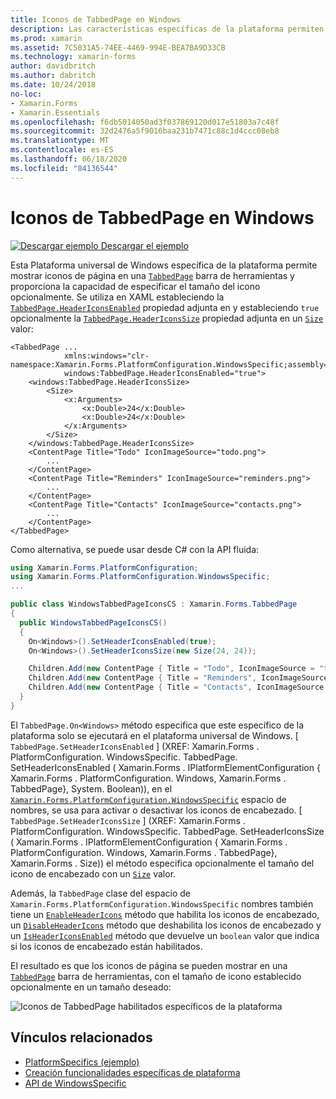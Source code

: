 ```yaml
---
title: Iconos de TabbedPage en Windows
description: Las características específicas de la plataforma permiten consumir funcionalidad que solo está disponible en una plataforma específica, sin necesidad de implementar representadores o efectos personalizados. En este artículo se explica cómo consumir la plataforma específica de Windows que permite mostrar iconos de página en una barra de herramientas de TabbedPage.
ms.prod: xamarin
ms.assetid: 7C5031A5-74EE-4469-994E-BEA7BA9D33CB
ms.technology: xamarin-forms
author: davidbritch
ms.author: dabritch
ms.date: 10/24/2018
no-loc:
- Xamarin.Forms
- Xamarin.Essentials
ms.openlocfilehash: f6db5014050ad3f037869120d017e51803a7c48f
ms.sourcegitcommit: 32d2476a5f9016baa231b7471c88c1d4ccc08eb8
ms.translationtype: MT
ms.contentlocale: es-ES
ms.lasthandoff: 06/18/2020
ms.locfileid: "84136544"
---
```

# <a name="tabbedpage-icons-on-windows"></a>Iconos de TabbedPage en Windows

[![Descargar ejemplo](~/media/shared/download.png) Descargar el ejemplo](https://docs.microsoft.com/samples/xamarin/xamarin-forms-samples/userinterface-platformspecifics)

Esta Plataforma universal de Windows específica de la plataforma permite mostrar iconos de página en una [`TabbedPage`](xref:Xamarin.Forms.TabbedPage) barra de herramientas y proporciona la capacidad de especificar el tamaño del icono opcionalmente. Se utiliza en XAML estableciendo la [`TabbedPage.HeaderIconsEnabled`](xref:Xamarin.Forms.PlatformConfiguration.WindowsSpecific.TabbedPage.HeaderIconsEnabledProperty) propiedad adjunta en y estableciendo `true` opcionalmente la [`TabbedPage.HeaderIconsSize`](xref:Xamarin.Forms.PlatformConfiguration.WindowsSpecific.TabbedPage.HeaderIconsSizeProperty) propiedad adjunta en un [`Size`](xref:Xamarin.Forms.Size) valor:

```xaml
<TabbedPage ...
            xmlns:windows="clr-namespace:Xamarin.Forms.PlatformConfiguration.WindowsSpecific;assembly=Xamarin.Forms.Core"
            windows:TabbedPage.HeaderIconsEnabled="true">
    <windows:TabbedPage.HeaderIconsSize>
        <Size>
            <x:Arguments>
                <x:Double>24</x:Double>
                <x:Double>24</x:Double>
            </x:Arguments>
        </Size>
    </windows:TabbedPage.HeaderIconsSize>
    <ContentPage Title="Todo" IconImageSource="todo.png">
        ...
    </ContentPage>
    <ContentPage Title="Reminders" IconImageSource="reminders.png">
        ...
    </ContentPage>
    <ContentPage Title="Contacts" IconImageSource="contacts.png">
        ...
    </ContentPage>
</TabbedPage>
```

Como alternativa, se puede usar desde C# con la API fluida:

```csharp
using Xamarin.Forms.PlatformConfiguration;
using Xamarin.Forms.PlatformConfiguration.WindowsSpecific;
...

public class WindowsTabbedPageIconsCS : Xamarin.Forms.TabbedPage
{
  public WindowsTabbedPageIconsCS()
  {
    On<Windows>().SetHeaderIconsEnabled(true);
    On<Windows>().SetHeaderIconsSize(new Size(24, 24));

    Children.Add(new ContentPage { Title = "Todo", IconImageSource = "todo.png" });
    Children.Add(new ContentPage { Title = "Reminders", IconImageSource = "reminders.png" });
    Children.Add(new ContentPage { Title = "Contacts", IconImageSource = "contacts.png" });
  }
}
```

El `TabbedPage.On<Windows>` método especifica que este específico de la plataforma solo se ejecutará en el plataforma universal de Windows. [ `TabbedPage.SetHeaderIconsEnabled` ] (XREF: Xamarin.Forms . PlatformConfiguration. WindowsSpecific. TabbedPage. SetHeaderIconsEnabled ( Xamarin.Forms . IPlatformElementConfiguration { Xamarin.Forms . PlatformConfiguration. Windows, Xamarin.Forms . TabbedPage}, System. Boolean)), en el [`Xamarin.Forms.PlatformConfiguration.WindowsSpecific`](xref:Xamarin.Forms.PlatformConfiguration.WindowsSpecific) espacio de nombres, se usa para activar o desactivar los iconos de encabezado. [ `TabbedPage.SetHeaderIconsSize` ] (XREF: Xamarin.Forms . PlatformConfiguration. WindowsSpecific. TabbedPage. SetHeaderIconsSize ( Xamarin.Forms . IPlatformElementConfiguration { Xamarin.Forms . PlatformConfiguration. Windows, Xamarin.Forms . TabbedPage}, Xamarin.Forms . Size)) el método especifica opcionalmente el tamaño del icono de encabezado con un [`Size`](xref:Xamarin.Forms.Size) valor.

Además, la `TabbedPage` clase del espacio de `Xamarin.Forms.PlatformConfiguration.WindowsSpecific` nombres también tiene un [`EnableHeaderIcons`](xref:Xamarin.Forms.PlatformConfiguration.WindowsSpecific.TabbedPage.EnableHeaderIcons*) método que habilita los iconos de encabezado, un [`DisableHeaderIcons`](xref:Xamarin.Forms.PlatformConfiguration.WindowsSpecific.TabbedPage.DisableHeaderIcons*) método que deshabilita los iconos de encabezado y un [`IsHeaderIconsEnabled`](xref:Xamarin.Forms.PlatformConfiguration.WindowsSpecific.TabbedPage.IsHeaderIconsEnabled*) método que devuelve un `boolean` valor que indica si los iconos de encabezado están habilitados.

El resultado es que los iconos de página se pueden mostrar en una [`TabbedPage`](xref:Xamarin.Forms.TabbedPage) barra de herramientas, con el tamaño de icono establecido opcionalmente en un tamaño deseado:

![Iconos de TabbedPage habilitados específicos de la plataforma](tabbedpage-icons-images/tabbedpage-icons.png "Iconos de TabbedPage habilitados específicos de la plataforma")

## <a name="related-links"></a>Vínculos relacionados

- [PlatformSpecifics (ejemplo)](https://docs.microsoft.com/samples/xamarin/xamarin-forms-samples/userinterface-platformspecifics)
- [Creación funcionalidades específicas de plataforma](~/xamarin-forms/platform/platform-specifics/index.md#creating-platform-specifics)
- [API de WindowsSpecific](xref:Xamarin.Forms.PlatformConfiguration.WindowsSpecific)
